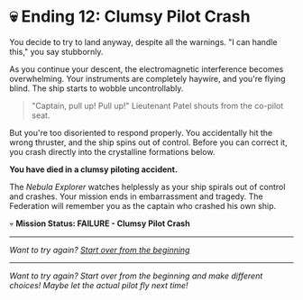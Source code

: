 # 💀 Ending 12: Clumsy Pilot Crash

You decide to try to land anyway, despite all the warnings. "I can handle this," you say stubbornly.

As you continue your descent, the electromagnetic interference becomes overwhelming. Your instruments are completely haywire, and you're flying blind. The ship starts to wobble uncontrollably.

> "Captain, pull up! Pull up!" Lieutenant Patel shouts from the co-pilot seat.

But you're too disoriented to respond properly. You accidentally hit the wrong thruster, and the ship spins out of control. Before you can correct it, you crash directly into the crystalline formations below.

**You have died in a clumsy piloting accident.**

The *Nebula Explorer* watches helplessly as your ship spirals out of control and crashes. Your mission ends in embarrassment and tragedy. The Federation will remember you as the captain who crashed his own ship.

💀 **Mission Status: FAILURE - Clumsy Pilot Crash**

---

*Want to try again? [Start over from the beginning](./_start-here.md)*

---

*Want to try again? Start over from the beginning and make different choices! Maybe let the actual pilot fly next time!*

